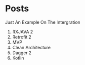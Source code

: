 # Posts
Just An Example On The Intergration 
1. RXJAVA 2
2. Retrofit 2
3. MVP
4. Clean Architecture
5. Dagger 2
6. Kotlin

